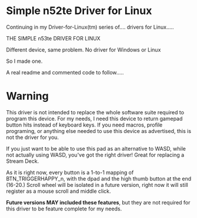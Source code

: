 # Simple n52te Driver for Linux

Continuing in my Driver-for-Linux(tm) series of.... drivers for Linux.....

THE SIMPLE n53te DRIVER FOR LINUX

Different device, same problem. No driver for Windows or Linux

So I made one.

A real readme and commented code to follow.....

# Warning
This driver is not intended to replace the whole software suite required to program this device. For my needs, I need this device to return gamepad button hits instead of keyboard keys. If you need macros, profile programing, or anything else needed to use this device as advertised, this is not the driver for you.

If you just want to be able to use this pad as an alternative to WASD, while not actually using WASD, you've got the right driver! Great for replacing a Stream Deck.

As it is right now, every button is a 1-to-1 mapping of BTN_TRIGGERHAPPY_n, with the dpad and the high thumb button at the end (16-20.) Scroll wheel will be isolated in a future version, right now it will still register as a mouse scroll and middle click.

**Future versions MAY included these features**, but they are not required for this driver to be feature complete for my needs.
